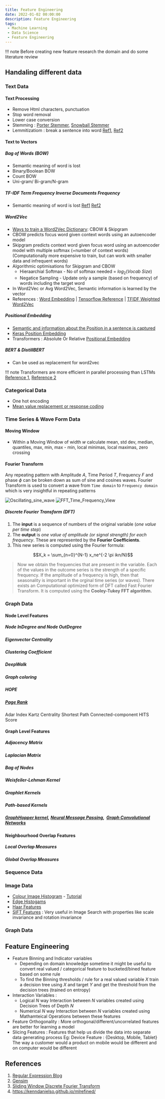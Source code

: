 ```yaml
---
title: Feature Engineering
date: 2022-01-02 00:00:00
description: Feature Engineering
tags: 
 - Machine Learning
 - Data Science
 - Feature Engineering
---
```


!!! note 
	Before creating new feature research the domain and do some literature review

## Handaling different data

### Text Data 

#### Text Processing
- Remove Html characters, punctuation
- Stop word removal
- Lower case conversion
- Stemming : [ Porter Stemmer](https://www.nltk.org/_modules/nltk/stem/porter.html), [Snowball Stemmer](https://www.nltk.org/api/nltk.stem.snowball.html?highlight=snowball%20stemmer)
- Lemmitizatiom : break a sentence into word  [Ref1](https://stackoverflow.com/questions/1787110/what-is-the-true-difference-between-lemmatization-vs-stemming), [Ref2](https://blog.bitext.com/what-is-the-difference-between-stemming-and-lemmatization/) 

#### Text to Vectors
#####  Bag of Words (BOW) 
- Semantic meaning of word is lost
- Binary/Boolean BOW
- Count BOW
- Uni-gram/ Bi-gram/N-gram

##### TF-IDF Term Frequency Inverse Documents Frequency  
- Semantic meaning of word is lost [Ref1](https://scikit-learn.org/stable/modules/generated/sklearn.feature_extraction.text.TfidfTransformer.html#sklearn.feature_extraction.text.TfidfTransformer) [Ref2](https://towardsdatascience.com/tf-idf-for-document-ranking-from-scratch-in-python-on-real-world-dataset-796d339a4089)

##### Word2Vec
- [Ways to train a Word2Vec Dictionary](https://blog.acolyer.org/2016/04/21/the-amazing-power-of-word-vectors/):  CBOW & Skipgram
- CBOW predicts focus word given context words using an autoencoder model 
- Skipgram predicts context word  given focus word using an autoencoder model with multiple softmax (=number of context words) (Computationally more expensive to train, but can work with smaller data and infrequent words)
- Algorithmic optimisations for Skipgram and CBOW
	- Hieraarchial Softmax - No of softmax needed = $log_2(Vocab\  Size)$
	- Negatice Sampling - Update only a sample (based on frequency) of words including the target word
- In Word2Vec or Avg Word2Vec, Semantic information is learned by the vector 
- References : [Word Embedding](https://www.tensorflow.org/text/guide/word_embeddings)  | [Tensorflow Reference](https://www.tensorflow.org/tutorials/text/word2vec)  |  [TFIDF Weighted Word2Vec](https://medium.com/analytics-vidhya/featurization-of-text-data-bow-tf-idf-avgw2v-tfidf-weighted-w2v-7a6c62e8b097)

##### Positional Embedding
- [Semantic and  information about the Position in a sentence is captured](https://kazemnejad.com/blog/transformer_architecture_positional_encoding/)
- [Keras Position Embedding](https://keras.io/api/keras_nlp/layers/position_embedding/)
- Transformers  : Absolute Or Relative [Positional Embedding](https://theaisummer.com/positional-embeddings/#positional-encodings-vs-positional-embeddings)

#####  BERT & DistillBERT
- Can be used as replacement for word2vec

!!! note 
	Transformers are more efficient in parallel processing than LSTMs [Reference 1](https://voidful.medium.com/why-transformer-faster-then-lstm-on-generation-c3f30977d747#:~:text=That's%20all%20for%20transformer%20model,neural%20network%20such%20as%20LSTM.), [Reference 2](https://ai.stackexchange.com/questions/20075/why-does-the-transformer-do-better-than-rnn-and-lstm-in-long-range-context-depen) 

### Categorical Data
- One hot encoding
- [Mean value replacement or response coding ](https://thierrymoudiki.github.io/blog/2020/04/24/python/r/misc/target-encoder-correlation)

### Time Series & Wave Form Data 
#### Moving Window
- Within a Moving Window of width $w$ calculate mean, std dev, median, quantiles, max, min, max - min,  local minimas,  local maximas, zero crossing

#### Fourier Transform
Any repeating pattern with Amplitude $A$, Time Period $T$, Frequency $F$ and phase $\phi$ can be broken down as sum of sine and cosines waves.  Fourier Transform is used to convert a wave from `Time domain` to `Frequency domain` which is very insightful in repeating patterns

![Oscillating_sine_wave](Oscillating_sine_wave.gif) ![FFT_Time_Frequency_View](/Assets/img/FFT_Time_Frequency_View.png)


##### Discrete Fourier Transform (DFT)
1. The **input** is a sequence of numbers of the original variable (_one value per time step_)
2. The **output** is _one value of amplitude (or signal strength) for each frequency_. These are represented by the **Fourier Coefficients**.  
3. This new series is computed using the Fourier formula:

   
$$X_k = \sum_{n=0}^{N-1} x_ne^{-2 \pi ikn/N}$$
 
> Now we obtain the frequencies that are present in the variable.  Each of the values in the outcome series is the strength of a specific frequency.  If the amplitude of a frequency is high, then that seasonality is important in the orginal time series (or waves). There exists an Computational optimized form of DFT called Fast Fourier Transform. It is computed using the **Cooley-Tukey FFT algorithm.**
   

### Graph Data
#### Node Level Features
##### Node InDegree and Node OutDegree 
##### Eigenvector Centrality
##### Clustering Coefficient
##### DeepWalk
##### Graph coloring
##### HOPE
##### [Page Rank](https://en.wikipedia.org/wiki/PageRank)
Adar Index
Kartz Centrality
Shortest Path
Connected-component
HITS Score


#### Graph Level Features
##### Adjacency Matrix
##### Laplacian Matrix
##### Bag of Nodes
##### Weisfeiler-Lehman Kernel
##### Graphlet Kernels
##### Path-based Kernels
##### [GraphHopper kernel](https://ysig.github.io/GraKeL/latest/kernels/graph_hopper.html), [Neural Message Passing](https://arxiv.org/abs/1704.01212),  [Graph Convolutional Networks](https://arxiv.org/abs/1609.02907)

#### Neighbourhood Overlap Features
##### Local Overlap Measures
##### Global Overlap Measures
#####
#####
#####
#####

### Sequence Data 

### Image Data
- [Colour Image Histogram](https://en.wikipedia.org/wiki/Image_histogram) - [Tutorial](https://www.geeksforgeeks.org/opencv-python-program-analyze-image-using-histogram/)
- [Edge Histogams](https://kenndanielso.github.io/mlrefined/blog_posts/14_Convolutional_networks/14_2_Edge_histogram_based_features.html)
- [Haar Features](https://en.wikipedia.org/wiki/Haar-like_feature)
- [SIFT Features](https://en.wikipedia.org/wiki/Scale-invariant_feature_transform) : Very useful in Image Search with properties like scale invariance and rotation invariance

### Graph Data

## Feature Engineering
- Feature Binning and Indicator variables 
	- Depending on domain knowledge sometime it might be useful to convert real valued / categorical feature to bucketed/bined feature based on some rule
	- To find the Binning thresholds / rule for a real valued variable $X$ train a decision tree using $X$ and target $Y$ and get the threshold from the decision trees (trained on entropy)
- Interaction Variables : 
	- Logical $N$ way Interaction between $N$ variables created using Decision Trees of Depth $N$
	- Numerical $N$ way Interaction between $N$ variables created using Mathamteical Operations between these features
- Feature Orthogonality : More orthogonal/different/uncorrelated features are better for learning a model
- Slicing Features : Features that help us divide the data into separate data generating process Eg: Device Feature : {Desktop, Mobile, Tablet} The way a customer would a product on mobile would be different and on computer would be different



## References

1. [Regular Expression Blog](https://pymotw.com/2/re/) 
2. [Gensim](https://radimrehurek.com/gensim/auto_examples/index.html#documentation)
3. [Sliding Window Discrete Fourier Transform](/Assets/pdf/Sliding_Window_Discrete_Fourier_Transform.pdf)
4. https://kenndanielso.github.io/mlrefined/


